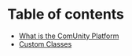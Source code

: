 # Table of contents

* [What is the ComUnity Platform](README.md)
* [Custom Classes](custom-classes.md)
